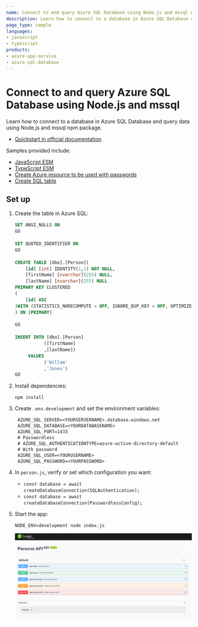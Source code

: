 ```yaml
---
name: Connect to and query Azure SQL Database using Node.js and mssql npm package
description: Learn how to connect to a database in Azure SQL Database and query data using Node.js and mssql npm package.
page_type: sample
languages:
- javascript
- typescript
products:
- azure-app-service
- azure-sql-database
---
```


# Connect to and query Azure SQL Database using Node.js and mssql

Learn how to connect to a database in Azure SQL Database and query data using Node.js and mssql npm package.

* [Quickstart in official documentation](https://learn.microsoft.com/azure/azure-sql/database/azure-sql-javascript-mssql-quickstart)

Samples provided include:

* [JavaScript ESM](./js)
* [TypeScript ESM](./ts)
* [Create Azure resource to be used with passwords](./create-resources.sh)
* [Create SQL table](#set-up)

## Set up

1. Create the table in Azure SQL:

    ```sql
    SET ANSI_NULLS ON
    GO
    
    SET QUOTED_IDENTIFIER ON
    GO
    
    CREATE TABLE [dbo].[Person](
    	[id] [int] IDENTITY(1,1) NOT NULL,
    	[firstName] [nvarchar](255) NULL,
    	[lastName] [nvarchar](255) NULL
    PRIMARY KEY CLUSTERED 
    (
    	[id] ASC
    )WITH (STATISTICS_NORECOMPUTE = OFF, IGNORE_DUP_KEY = OFF, OPTIMIZE_FOR_SEQUENTIAL_KEY = OFF) ON [PRIMARY]
    ) ON [PRIMARY]
    
    GO
    
    INSERT INTO [dbo].[Person]
               ([firstName]
               ,[lastName])
         VALUES
               ('Willam'
               ,'Jones')
    GO
    ```
    

1. Install dependencies: 

    ```
    npm install
    ```

1. Create `.env.development` and set the environment variables:

   ```
    AZURE_SQL_SERVER=<YOURSERVERNAME>.database.windows.net
    AZURE_SQL_DATABASE=<YOURDATABASENAME>
    AZURE_SQL_PORT=1433
    # Passwordless
    # AZURE_SQL_AUTHENTICATIONTYPE=azure-active-directory-default
    # With password
    AZURE_SQL_USER=<YOURUSERNAME>
    AZURE_SQL_PASSWORD=<YOURPASSWORD>   
   ```

1. In `person.js`, verify or set which configuration you want:

    * `const database = await createDatabaseConnection(SQLAuthentication);`
    * `const database = await createDatabaseConnection(PasswordlessConfig);`


1. Start the app:

    ```
    NODE_ENV=development node index.js
    ```

    ![App Screenshot](./media/azure-sql-openapi-screenshot.png)